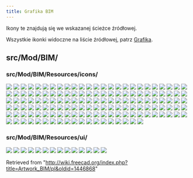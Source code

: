 ```yaml
---
title: Grafika BIM
---
```


Ikony te znajdują się we wskazanej ścieżce źródłowej.

Wszystkie ikonki widoczne na liście źródłowej, patrz [Grafika](/Artwork/pl "Artwork/pl").

## src/Mod/BIM/

### src/Mod/BIM/Resources/icons/

![](/images/Arch_3Views.svg)
![](/images/Arch_Add.svg)
![](/images/Arch_Axis.svg)
![](/images/Arch_Axis_System.svg)
![](/images/Arch_Axis_System_Tree.svg)
![](/images/Arch_Axis_Tree.svg)
![](/images/Arch_Bimserver.svg)
![](/images/Arch_Building.svg)
![](/images/Arch_Building_Tree.svg)
![](/images/Arch_BuildingPart.svg)
![](/images/Arch_BuildingPart_Tree.svg)
![](/images/Arch_Cell.svg)
![](/images/Arch_Cell_Tree.svg)
![](/images/Arch_Check.svg)
![](/images/Arch_CloseHoles.svg)
![](/images/Arch_Component.svg)
![](/images/Arch_Component_Clone.svg)
![](/images/Arch_Component_Tree.svg)
![](/images/Arch_CurtainWall.svg)
![](/images/Arch_CurtainWall_Tree.svg)
![](/images/Arch_CutPlane.svg)
![](/images/Arch_Equipment.svg)
![](/images/Arch_Equipment_Clone.svg)
![](/images/Arch_Equipment_Tree.svg)
![](/images/Arch_Fence.svg)
![](/images/Arch_Fence_Tree.svg)
![](/images/Arch_Fixture.svg)
![](/images/Arch_Floor.svg)
![](/images/Arch_Floor_Tree.svg)
![](/images/Arch_Frame.svg)
![](/images/Arch_Frame_Tree.svg)
![](/images/Arch_Grid.svg)
![](/images/Arch_Material.svg)
![](/images/Arch_Material_Group.svg)
![](/images/Arch_Material_Multi.svg)
![](/images/Arch_MergeWalls.svg)
![](/images/Arch_MeshToShape.svg)
![](/images/Arch_MultipleStructures.svg)
![](/images/Arch_Nest.svg)
![](/images/Arch_Panel.svg)
![](/images/Arch_Panel_Clone.svg)
![](/images/Arch_Panel_Cut.svg)
![](/images/Arch_Panel_Sheet.svg)
![](/images/Arch_Panel_Sheet_Tree.svg)
![](/images/Arch_Panel_Tree.svg)
![](/images/Arch_Pipe.svg)
![](/images/Arch_Pipe_Tree.svg)
![](/images/Arch_PipeConnector.svg)
![](/images/Arch_Profile.svg)
![](/images/Arch_Project.svg)
![](/images/Arch_Project_Tree.svg)
![](/images/Arch_Rebar.svg)
![](/images/Arch_Rebar_Tree.svg)
![](/images/Arch_Reference.svg)
![](/images/Arch_Remove.svg)
![](/images/Arch_RemoveShape.svg)
![](/images/Arch_Roof.svg)
![](/images/Arch_Roof_Tree.svg)
![](/images/Arch_Schedule.svg)
![](/images/Arch_SectionPlane.svg)
![](/images/Arch_SectionPlane_Tree.svg)
![](/images/Arch_SelectNonManifold.svg)
![](/images/Arch_Site.svg)
![](/images/Arch_Site_Tree.svg)
![](/images/Arch_Space.svg)
![](/images/Arch_Space_Clone.svg)
![](/images/Arch_Space_Tree.svg)
![](/images/Arch_SplitMesh.svg)
![](/images/Arch_Stairs.svg)
![](/images/Arch_Stairs_Tree.svg)
![](/images/Arch_StructuralSystem.svg)
![](/images/Arch_StructuralSystem_Tree.svg)
![](/images/Arch_Structure.svg)
![](/images/Arch_Structure_Clone.svg)
![](/images/Arch_Structure_Tree.svg)
![](/images/Arch_Subcomponent.svg)
![](/images/Arch_Survey.svg)
![](/images/Arch_ToggleIfcBrepFlag.svg)
![](/images/Arch_ToggleSubs.svg)
![](/images/Arch_Truss.svg)
![](/images/Arch_Truss_Tree.svg)
![](/images/Arch_Wall.svg)
![](/images/Arch_Wall_Clone.svg)
![](/images/Arch_Wall_Tree.svg)
![](/images/Arch_Wall_Tree_Assembly.svg)
![](/images/Arch_Window.svg)
![](/images/Arch_Window_Clone.svg)
![](/images/Arch_Window_Tree.svg)
![](/images/BIM_Background.svg)
![](/images/BIM_Beam.svg)
![](/images/BIM_Box.svg)
![](/images/BIM_Classification.svg)
![](/images/BIM_Clone.svg)
![](/images/BIM_Column.svg)
![](/images/BIM_Copy.svg)
![](/images/BIM_Diff.svg)
![](/images/BIM_DimensionAligned.svg)
![](/images/BIM_DimensionHorizontal.svg)
![](/images/BIM_DimensionVertical.svg)
![](/images/BIM_Door.svg)
![](/images/BIM_Glue.svg)
![](/images/BIM_Hatch.svg)
![](/images/BIM_Help.svg)
![](/images/BIM_IfcElements.svg)
![](/images/BIM_IfcProperties.svg)
![](/images/BIM_IfcQuantities.svg)
![](/images/BIM_ImagePlane.svg)
![](/images/BIM_Layers.svg)
![](/images/BIM_Leader.svg)
![](/images/BIM_Levels.svg)
![](/images/BIM_Library.svg)
![](/images/BIM_Material.svg)
![](/images/BIM_MoveView.svg)
![](/images/BIM_Nudge.svg)
![](/images/BIM_Phases.svg)
![](/images/BIM_Preflight.svg)
![](/images/BIM_Project.svg)
![](/images/BIM_ProjectManager.svg)
![](/images/BIM_Reextrude.svg)
![](/images/BIM_Reorder.svg)
![](/images/BIM_ResetCloneColors.svg)
![](/images/BIM_Rewire.svg)
![](/images/BIM_Slab.svg)
![](/images/BIM_TogglePanels.svg)
![](/images/BIM_Trash.svg)
![](/images/BIM_Tutorial.svg)
![](/images/BIM_Unclone.svg)
![](/images/BIM_Views.svg)
![](/images/BIM_Welcome.svg)
![](/images/BIM_Windows.svg)
![](/images/BIM_WPView.svg)
![](/images/BIMWorkbench.svg)
![](/images/Git.svg)
![](/images/IFC.svg)
![](/images/IFC_document.svg)
![](/images/IFC_mesh.svg)
![](/images/IFC_object.svg)
![](/images/Part_document.svg)
![](/images/Preferences-bim.svg)
![](/images/Sketch.svg)
![](/images/Techdraw-ArchView.svg)
![](/images/Techdraw-PageDefault.svg)
![](/images/Tree_Part.svg)
![](/images/Warning.svg)

### src/Mod/BIM/Resources/ui/

![](/images/ParametersBeam.svg)
![](/images/ParametersDent.svg)
![](/images/ParametersDoorGlass.svg)
![](/images/ParametersDoorSimple.svg)
![](/images/ParametersIbeam.svg)
![](/images/ParametersOpening.svg)
![](/images/ParametersPanel.svg)
![](/images/ParametersPillar.svg)
![](/images/ParametersSlab.svg)
![](/images/ParametersStairs.svg)
![](/images/ParametersWindowDouble.svg)
![](/images/ParametersWindowFixed.svg)
![](/images/ParametersWindowSimple.svg)
![](/images/ParametersWindowStash.svg)

Retrieved from "<http://wiki.freecad.org/index.php?title=Artwork_BIM/pl&oldid=1446868>"

